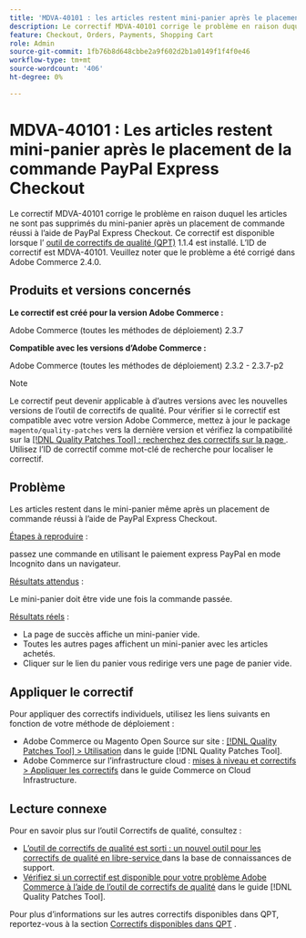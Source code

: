 ```yaml
---
title: 'MDVA-40101 : les articles restent mini-panier après le placement de la commande PayPal Express Checkout'
description: Le correctif MDVA-40101 corrige le problème en raison duquel les articles ne sont pas supprimés du mini-panier après un placement de commande réussi à l’aide de PayPal Express Checkout. Ce correctif est disponible lorsque l’[outil de correctifs de qualité (QPT)](https://experienceleague.adobe.com/en/docs/commerce-knowledge-base/kb/announcements/commerce-announcements/magento-quality-patches-released-new-tool-to-self-serve-quality-patches) 1.1.4 est installé. L’ID de correctif est MDVA-40101. Veuillez noter que le problème a été corrigé dans Adobe Commerce 2.4.0.
feature: Checkout, Orders, Payments, Shopping Cart
role: Admin
source-git-commit: 1fb76b8d648cbbe2a9f602d2b1a0149f1f4f0e46
workflow-type: tm+mt
source-wordcount: '406'
ht-degree: 0%

---
```


# MDVA-40101 : Les articles restent mini-panier après le placement de la commande PayPal Express Checkout

Le correctif MDVA-40101 corrige le problème en raison duquel les articles ne sont pas supprimés du mini-panier après un placement de commande réussi à l’aide de PayPal Express Checkout. Ce correctif est disponible lorsque l’ [outil de correctifs de qualité (QPT)](https://experienceleague.adobe.com/en/docs/commerce-knowledge-base/kb/announcements/commerce-announcements/magento-quality-patches-released-new-tool-to-self-serve-quality-patches) 1.1.4 est installé. L’ID de correctif est MDVA-40101. Veuillez noter que le problème a été corrigé dans Adobe Commerce 2.4.0.

## Produits et versions concernés

**Le correctif est créé pour la version Adobe Commerce :**

Adobe Commerce (toutes les méthodes de déploiement) 2.3.7

**Compatible avec les versions d’Adobe Commerce :**

Adobe Commerce (toutes les méthodes de déploiement) 2.3.2 - 2.3.7-p2

>[!NOTE]
>
>Le correctif peut devenir applicable à d’autres versions avec les nouvelles versions de l’outil de correctifs de qualité. Pour vérifier si le correctif est compatible avec votre version Adobe Commerce, mettez à jour le package `magento/quality-patches` vers la dernière version et vérifiez la compatibilité sur la [[!DNL Quality Patches Tool] : recherchez des correctifs sur la page ](https://experienceleague.adobe.com/en/docs/commerce-knowledge-base/kb/announcements/commerce-announcements/magento-quality-patches-released-new-tool-to-self-serve-quality-patches). Utilisez l’ID de correctif comme mot-clé de recherche pour localiser le correctif.

## Problème

Les articles restent dans le mini-panier même après un placement de commande réussi à l’aide de PayPal Express Checkout.

<u>Étapes à reproduire</u> :

passez une commande en utilisant le paiement express PayPal en mode Incognito dans un navigateur.

<u>Résultats attendus</u> :

Le mini-panier doit être vide une fois la commande passée.

<u>Résultats réels</u> :

* La page de succès affiche un mini-panier vide.
* Toutes les autres pages affichent un mini-panier avec les articles achetés.
* Cliquer sur le lien du panier vous redirige vers une page de panier vide.

## Appliquer le correctif

Pour appliquer des correctifs individuels, utilisez les liens suivants en fonction de votre méthode de déploiement :

* Adobe Commerce ou Magento Open Source sur site : [[!DNL Quality Patches Tool] > Utilisation](/help/tools/quality-patches-tool/usage.md) dans le guide [!DNL Quality Patches Tool].
* Adobe Commerce sur l’infrastructure cloud : [mises à niveau et correctifs > Appliquer les correctifs](https://experienceleague.adobe.com/docs/commerce-cloud-service/user-guide/develop/upgrade/apply-patches.html) dans le guide Commerce on Cloud Infrastructure.

## Lecture connexe

Pour en savoir plus sur l’outil Correctifs de qualité, consultez :

* [ L’outil de correctifs de qualité est sorti : un nouvel outil pour les correctifs de qualité en libre-service ](https://experienceleague.adobe.com/en/docs/commerce-knowledge-base/kb/announcements/commerce-announcements/magento-quality-patches-released-new-tool-to-self-serve-quality-patches) dans la base de connaissances de support.
* [Vérifiez si un correctif est disponible pour votre problème Adobe Commerce à l’aide de l’outil de correctifs de qualité](/help/tools/quality-patches-tool/patches-available-in-qpt/check-patch-for-magento-issue-with-magento-quality-patches.md) dans le guide [!DNL Quality Patches Tool].

Pour plus d’informations sur les autres correctifs disponibles dans QPT, reportez-vous à la section [Correctifs disponibles dans QPT](https://experienceleague.adobe.com/tools/commerce-quality-patches/index.html) .
